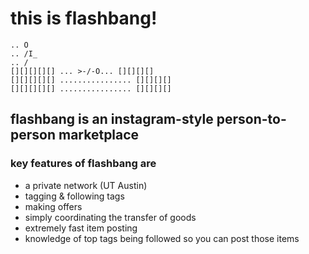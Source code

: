 # this is flashbang!

```
.. O
.. /I_
.. / 
[][][][][] ... >-/-O... [][][][]
[][][][][] ................ [][][][]
[][][][][] ................ [][][][]
```

## flashbang is an instagram-style person-to-person marketplace

### key features of flashbang are

* a private network (UT Austin)
* tagging & following tags
* making offers
* simply coordinating the transfer of goods
* extremely fast item posting
* knowledge of top tags being followed so you can post those items
